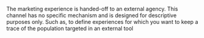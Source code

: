The marketing experience is handed-off to an external agency. 
This channel has no specific mechanism and is designed for descriptive purposes only. 
Such as, to define experiences for which you want to keep a trace of the population targeted in an external tool
